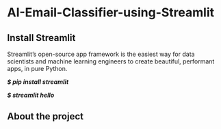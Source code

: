 # AI-Email-Classifier-using-Streamlit

## Install Streamlit
Streamlit’s open-source app framework is the easiest way for data scientists and machine learning engineers to create beautiful, performant apps, in pure Python.

**_$ pip install streamlit_**

**_$ streamlit hello_**

## About the project
